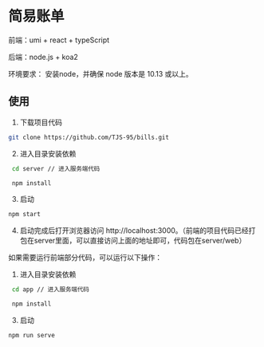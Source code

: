 # 简易账单

前端：umi + react + typeScript

后端：node.js + koa2

环境要求： 安装node，并确保 node 版本是 10.13 或以上。

## 使用

1. 下载项目代码

```bash
git clone https://github.com/TJS-95/bills.git
```

2. 进入目录安装依赖

```bash
 cd server // 进入服务端代码

 npm install
```

3. 启动

```bash
npm start
```

4. 启动完成后打开浏览器访问 http://localhost:3000。（前端的项目代码已经打包在server里面，可以直接访问上面的地址即可，代码包在server/web）

如果需要运行前端部分代码，可以运行以下操作：

1. 进入目录安装依赖

```bash
 cd app // 进入服务端代码

 npm install
```

3. 启动

```bash
npm run serve
```




